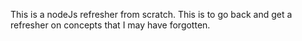 This is a nodeJs refresher from scratch. This is to go back and get a refresher on concepts that I may have forgotten.
